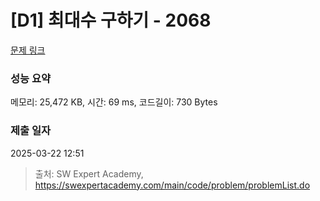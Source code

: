 # [D1] 최대수 구하기 - 2068 

[문제 링크](https://swexpertacademy.com/main/code/problem/problemDetail.do?contestProbId=AV5QQhbqA4QDFAUq) 

### 성능 요약

메모리: 25,472 KB, 시간: 69 ms, 코드길이: 730 Bytes

### 제출 일자

2025-03-22 12:51



> 출처: SW Expert Academy, https://swexpertacademy.com/main/code/problem/problemList.do